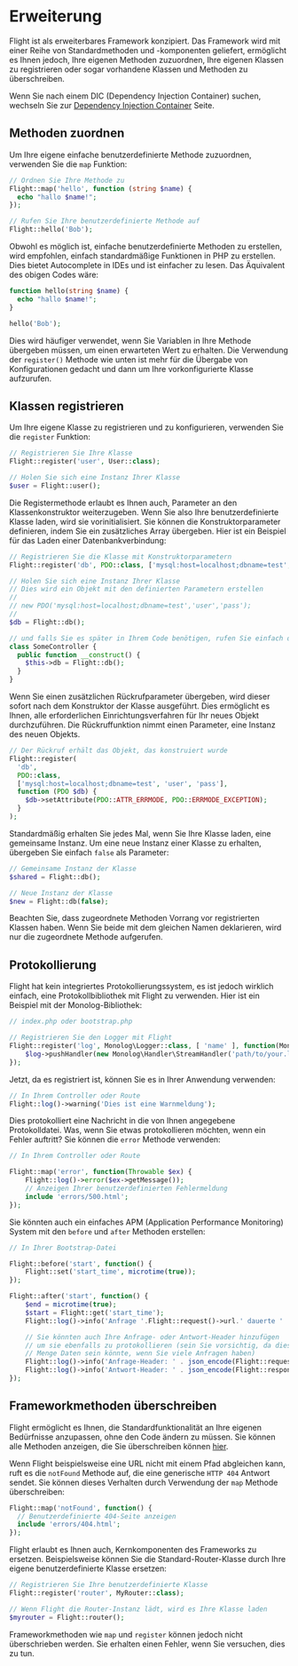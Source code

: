# Erweiterung

Flight ist als erweiterbares Framework konzipiert. Das Framework wird mit einer Reihe von Standardmethoden und -komponenten geliefert, ermöglicht es Ihnen jedoch, Ihre eigenen Methoden zuzuordnen, Ihre eigenen Klassen zu registrieren oder sogar vorhandene Klassen und Methoden zu überschreiben.

Wenn Sie nach einem DIC (Dependency Injection Container) suchen, wechseln Sie zur [Dependency Injection Container](dependency-injection-container) Seite.

## Methoden zuordnen

Um Ihre eigene einfache benutzerdefinierte Methode zuzuordnen, verwenden Sie die `map` Funktion:

```php
// Ordnen Sie Ihre Methode zu
Flight::map('hello', function (string $name) {
  echo "hallo $name!";
});

// Rufen Sie Ihre benutzerdefinierte Methode auf
Flight::hello('Bob');
```

Obwohl es möglich ist, einfache benutzerdefinierte Methoden zu erstellen, wird empfohlen, einfach standardmäßige Funktionen in PHP zu erstellen. Dies bietet Autocomplete in IDEs und ist einfacher zu lesen. Das Äquivalent des obigen Codes wäre:

```php
function hello(string $name) {
  echo "hallo $name!";
}

hello('Bob');
```

Dies wird häufiger verwendet, wenn Sie Variablen in Ihre Methode übergeben müssen, um einen erwarteten Wert zu erhalten. Die Verwendung der `register()` Methode wie unten ist mehr für die Übergabe von Konfigurationen gedacht und dann um Ihre vorkonfigurierte Klasse aufzurufen.

## Klassen registrieren

Um Ihre eigene Klasse zu registrieren und zu konfigurieren, verwenden Sie die `register` Funktion:

```php
// Registrieren Sie Ihre Klasse
Flight::register('user', User::class);

// Holen Sie sich eine Instanz Ihrer Klasse
$user = Flight::user();
```

Die Registermethode erlaubt es Ihnen auch, Parameter an den Klassenkonstruktor weiterzugeben. Wenn Sie also Ihre benutzerdefinierte Klasse laden, wird sie vorinitialisiert. Sie können die Konstruktorparameter definieren, indem Sie ein zusätzliches Array übergeben. Hier ist ein Beispiel für das Laden einer Datenbankverbindung:

```php
// Registrieren Sie die Klasse mit Konstruktorparametern
Flight::register('db', PDO::class, ['mysql:host=localhost;dbname=test', 'user', 'pass']);

// Holen Sie sich eine Instanz Ihrer Klasse
// Dies wird ein Objekt mit den definierten Parametern erstellen
//
// new PDO('mysql:host=localhost;dbname=test','user','pass');
//
$db = Flight::db();

// und falls Sie es später in Ihrem Code benötigen, rufen Sie einfach dieselbe Methode erneut auf
class SomeController {
  public function __construct() {
	$this->db = Flight::db();
  }
}
```

Wenn Sie einen zusätzlichen Rückrufparameter übergeben, wird dieser sofort nach dem Konstruktor der Klasse ausgeführt. Dies ermöglicht es Ihnen, alle erforderlichen Einrichtungsverfahren für Ihr neues Objekt durchzuführen. Die Rückruffunktion nimmt einen Parameter, eine Instanz des neuen Objekts.

```php
// Der Rückruf erhält das Objekt, das konstruiert wurde
Flight::register(
  'db',
  PDO::class,
  ['mysql:host=localhost;dbname=test', 'user', 'pass'],
  function (PDO $db) {
    $db->setAttribute(PDO::ATTR_ERRMODE, PDO::ERRMODE_EXCEPTION);
  }
);
```

Standardmäßig erhalten Sie jedes Mal, wenn Sie Ihre Klasse laden, eine gemeinsame Instanz. Um eine neue Instanz einer Klasse zu erhalten, übergeben Sie einfach `false` als Parameter:

```php
// Gemeinsame Instanz der Klasse
$shared = Flight::db();

// Neue Instanz der Klasse
$new = Flight::db(false);
```

Beachten Sie, dass zugeordnete Methoden Vorrang vor registrierten Klassen haben. Wenn Sie beide mit dem gleichen Namen deklarieren, wird nur die zugeordnete Methode aufgerufen.

## Protokollierung

Flight hat kein integriertes Protokollierungssystem, es ist jedoch wirklich einfach, eine Protokollbibliothek mit Flight zu verwenden. Hier ist ein Beispiel mit der Monolog-Bibliothek:

```php
// index.php oder bootstrap.php

// Registrieren Sie den Logger mit Flight
Flight::register('log', Monolog\Logger::class, [ 'name' ], function(Monolog\Logger $log) {
    $log->pushHandler(new Monolog\Handler\StreamHandler('path/to/your.log', Monolog\Logger::WARNING));
});
```

Jetzt, da es registriert ist, können Sie es in Ihrer Anwendung verwenden:

```php
// In Ihrem Controller oder Route
Flight::log()->warning('Dies ist eine Warnmeldung');
```

Dies protokolliert eine Nachricht in die von Ihnen angegebene Protokolldatei. Was, wenn Sie etwas protokollieren möchten, wenn ein Fehler auftritt? Sie können die `error` Methode verwenden:

```php
// In Ihrem Controller oder Route

Flight::map('error', function(Throwable $ex) {
	Flight::log()->error($ex->getMessage());
	// Anzeigen Ihrer benutzerdefinierten Fehlermeldung
	include 'errors/500.html';
});
```

Sie könnten auch ein einfaches APM (Application Performance Monitoring) System mit den `before` und `after` Methoden erstellen:

```php
// In Ihrer Bootstrap-Datei

Flight::before('start', function() {
	Flight::set('start_time', microtime(true));
});

Flight::after('start', function() {
	$end = microtime(true);
	$start = Flight::get('start_time');
	Flight::log()->info('Anfrage '.Flight::request()->url.' dauerte ' . round($end - $start, 4) . ' Sekunden');

	// Sie könnten auch Ihre Anfrage- oder Antwort-Header hinzufügen
	// um sie ebenfalls zu protokollieren (sein Sie vorsichtig, da dies eine 
	// Menge Daten sein könnte, wenn Sie viele Anfragen haben)
	Flight::log()->info('Anfrage-Header: ' . json_encode(Flight::request()->headers));
	Flight::log()->info('Antwort-Header: ' . json_encode(Flight::response()->headers));
});
```

## Frameworkmethoden überschreiben

Flight ermöglicht es Ihnen, die Standardfunktionalität an Ihre eigenen Bedürfnisse anzupassen, ohne den Code ändern zu müssen. Sie können alle Methoden anzeigen, die Sie überschreiben können [hier](/learn/api).

Wenn Flight beispielsweise eine URL nicht mit einem Pfad abgleichen kann, ruft es die `notFound` Methode auf, die eine generische `HTTP 404` Antwort sendet. Sie können dieses Verhalten durch Verwendung der `map` Methode überschreiben:

```php
Flight::map('notFound', function() {
  // Benutzerdefinierte 404-Seite anzeigen
  include 'errors/404.html';
});
```

Flight erlaubt es Ihnen auch, Kernkomponenten des Frameworks zu ersetzen. Beispielsweise können Sie die Standard-Router-Klasse durch Ihre eigene benutzerdefinierte Klasse ersetzen:

```php
// Registrieren Sie Ihre benutzerdefinierte Klasse
Flight::register('router', MyRouter::class);

// Wenn Flight die Router-Instanz lädt, wird es Ihre Klasse laden
$myrouter = Flight::router();
```

Frameworkmethoden wie `map` und `register` können jedoch nicht überschrieben werden. Sie erhalten einen Fehler, wenn Sie versuchen, dies zu tun.